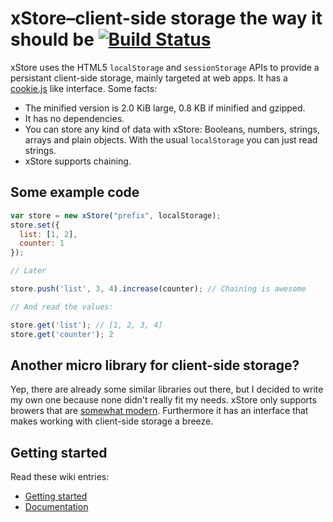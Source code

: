 # xStore–client-side storage the way it should be [![Build Status](https://travis-ci.org/florian/xStore.png?branch=master)](https://travis-ci.org/florian/xStore)
xStore uses the HTML5 `localStorage` and `sessionStorage` APIs to provide a persistant client-side storage, mainly
targeted at web apps.
It has a [cookie.js](https://github.com/florian/cookie.js) like interface. Some facts:

- The minified version is 2.0 KiB large, 0.8 KB if minified and gzipped.
- It has no dependencies.
- You can store any kind of data with xStore: Booleans, numbers, strings, arrays and plain objects. With the
usual `localStorage` you can just read strings.
- xStore supports chaining.

## Some example code

```javascript
var store = new xStore("prefix", localStorage);
store.set({
  list: [1, 2],
  counter: 1
});

// Later

store.push('list', 3, 4).increase(counter); // Chaining is awesome

// And read the values:

store.get('list'); // [1, 2, 3, 4]
store.get('counter'); 2
```

## Another micro library for client-side storage?

Yep, there are already some similar libraries out there, but I decided to write my own one because none didn't
really fit my needs. xStore only supports browers that are [somewhat modern](https://github.com/florian/xStore/blob/master/docs/browser-support.md).
Furthermore it has an interface that makes working with client-side storage a breeze.

## Getting started

Read these wiki entries:

- [Getting started](https://github.com/florian/xStore/blob/master/docs/getting-started.md)
- [Documentation](https://github.com/florian/xStore/blob/master/docs/api-documentation.md)
